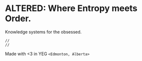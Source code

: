 # ALTERED: Where Entropy meets Order.

Knowledge systems for the obsessed.

```
//
//
```

Made with <3 in YEG `<Edmonton, Alberta>`
